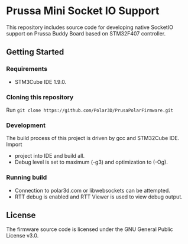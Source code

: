 # Prussa Mini Socket IO Support

This repository includes source code for developing native SocketIO support on Prussa Buddy Board based on STM32F407 controller.

## Getting Started

### Requirements

- STM3Cube IDE 1.9.0.

### Cloning this repository

Run `git clone https://github.com/Polar3D/PrusaPolarFirmware.git`

### Development

The build process of this project is driven by gcc and STM32Cube IDE. Import 

- project into IDE and build all.
- Debug level is set to maximum (-g3) and optimization to (-Og).

### Running build

- Connection to polar3d.com or libwebsockets can be attempted.
- RTT debug is enabled and RTT Viewer is used to view debug output.

## License

The firmware source code is licensed under the GNU General Public License v3.0.
